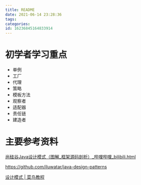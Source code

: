 ```yaml
---
title: README
date: 2021-06-14 23:28:36
tags: 
categories: 
id: 16236845164833914
---
```


# 初学者学习重点

- 单例
- 工厂
- 代理
- 策略
- 模板方法
- 观察者
- 适配器
- 责任链
- 建造者

# 主要参考资料

 [尚硅谷Java设计模式（图解_框架源码剖析）_哔哩哔哩_bilibili.html](references\尚硅谷Java设计模式（图解_框架源码剖析）_哔哩哔哩_bilibili.html) 

 https://github.com/iluwatar/java-design-patterns

 [设计模式 | 菜鸟教程](http://www.baidu.com/link?url=KjVr_15rLkcoXRfLucPN_t7hRFf8AtNtcIYGVw_qhHY-eQJ5lrobToecFE8mtmc0loY64taLsCQwJbFtTTI36Ru6JMuHxAjGnUd_XePGK-q&wd=&eqid=e44c145600165ad90000000660cdf6ad) 

